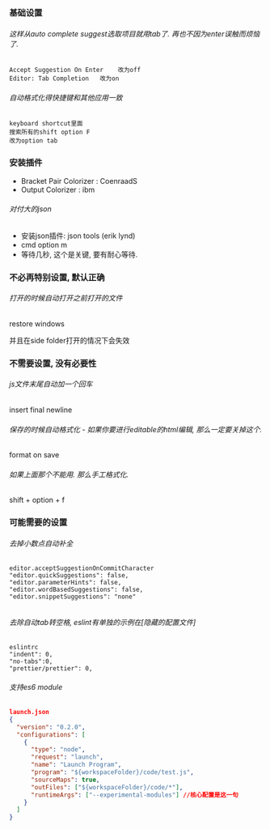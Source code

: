 ### 基础设置

###### 这样从auto complete suggest选取项目就用tab了. 再也不因为enter误触而烦恼了.

```
Accept Suggestion On Enter    改为off
Editor: Tab Completion   改为on
```

###### 自动格式化得快捷键和其他应用一致

```
keyboard shortcut里面
搜索所有的shift option F
改为option tab
```

### 安装插件

- Bracket Pair Colorizer   : CoenraadS
- Output Colorizer : ibm

###### 对付大的json

- 安装json插件:  json tools (erik lynd)
- cmd option m
- 等待几秒, 这个是关键, 要有耐心等待.

### 不必再特别设置, 默认正确

###### 打开的时候自动打开之前打开的文件

restore windows

并且在side folder打开的情况下会失效

### 不需要设置, 没有必要性

###### js文件末尾自动加一个回车

insert final newline

###### 保存的时候自动格式化  - 如果你要进行editable的html编辑, 那么一定要关掉这个.

format on save

###### 如果上面那个不能用. 那么手工格式化.

shift + option + f



### 可能需要的设置

###### 去掉小数点自动补全

```
editor.acceptSuggestionOnCommitCharacter
"editor.quickSuggestions": false,
"editor.parameterHints": false,
"editor.wordBasedSuggestions": false,
"editor.snippetSuggestions": "none"


```

###### 去除自动tab转空格, eslint有单独的示例在[隐藏的配置文件]

```
eslintrc
"indent": 0,
"no-tabs":0,
"prettier/prettier": 0,
```

###### 支持es6 module

```json
launch.json
{
  "version": "0.2.0",
  "configurations": [
    {
      "type": "node",
      "request": "launch",
      "name": "Launch Program",
      "program": "${workspaceFolder}/code/test.js",
      "sourceMaps": true,
      "outFiles": ["${workspaceFolder}/code/*"],
      "runtimeArgs": ["--experimental-modules"] //核心配置是这一句
    }
  ]
}
```

